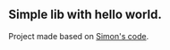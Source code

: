 ## Simple lib with hello world.

Project made based on [Simon's code](https://til.simonwillison.net/python/pyproject). 